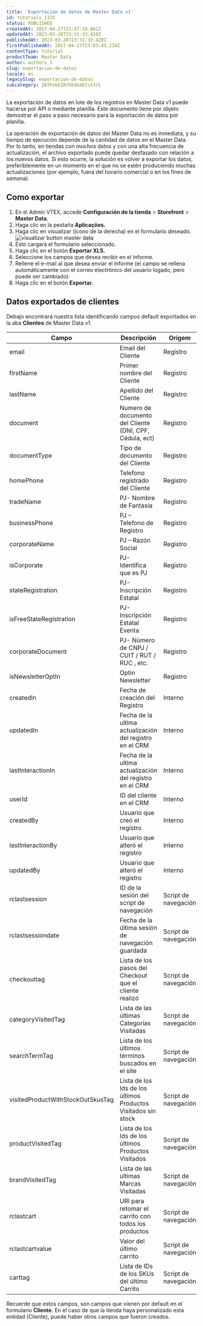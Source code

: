 ```yaml
---
title: 'Exportación de datos de Master Data v1'
id: tutorials_1125
status: PUBLISHED
createdAt: 2017-04-27T21:57:19.601Z
updatedAt: 2023-03-28T23:31:33.420Z
publishedAt: 2023-03-28T23:31:33.420Z
firstPublishedAt: 2017-04-27T23:03:43.216Z
contentType: tutorial
productTeam: Master Data
author: authors_3
slug: exportacion-de-datos
locale: es
legacySlug: exportacion-de-datos
subcategory: 2AThnkEZAYbk4G4EIs53rL
---
```


La exportación de datos en lote de los registros en Master Data v1 puede hacerse por API o mediante planilla. Este documento tiene por objeto demostrar el paso a paso necesario para la exportación de datos por planilla.

<div class="alert alert-warning">
La operación de exportación de datos del Master Data no es inmediata, y su tiempo de ejecución depende de la cantidad de datos en el Master Data. Por lo tanto, en tiendas con muchos datos y con una alta frecuencia de actualización, el archivo exportado puede quedar desfasado con relación a los nuevos datos. Si esto ocurre, la solución es volver a exportar los datos, preferiblemente en un momento en el que no se estén produciendo muchas actualizaciones (por ejemplo, fuera del horario comercial o en los fines de semana).
</div>

## Como exportar

1. En el Admin VTEX, accede **Configuración de la tienda** > **Storefront** > **Master Data.**
2. Haga clic en la pestaña **Aplicações.**
3. Haga clic en visualizar (icono de la derecha) en el formulario deseado.
![visualizar button master data](https://images.ctfassets.net/alneenqid6w5/2x1xCx4tEeV6eMPy4VRFpE/0e59f11450a93765e037da555f8d6c09/visualizar_button_export_data.png)
4. Esto cargará el formulario seleccionado.
5. Haga clic en el botón **Exportar XLS.**
6. Seleccione los campos que desea recibir en el informe.
7. Rellene el e-mail al que desea enviar el informe (el campo se rellena automáticamente con el correo electrónico del usuario logado, pero puede ser cambiado).
8. Haga clic en el botón **Exportar.**

## Datos exportados de clientes

Debajo encontrará nuestra lista identificando campos default exportados en la aba **Clientes** de Master Data v1.

| Campo     | Descripción     | Origem     |
| ---------- | ---------- | ---------- |
| email       | Email del Cliente	       | Registro       |
| firstName       | Primer nombre del Cliente	       | Registro       |
| lastName       | Apellido del Cliente	       | Registro       |
| document       | Numero de documento del Cliente (DNI, CPF, Cédula, ect)	       | Registro       |
| documentType       | Tipo de documento del Cliente	       | Registro       |
| homePhone       | Telefono registrado del Cliente	       | Registro       |
| tradeName       | PJ- Nombre de Fantasía	       | Registro       |
| businessPhone       | PJ – Telefono de Registro	       | Registro       |
| corporateName       | PJ – Razón Social	       | Registro       |
| isCorporate       | PJ- Identifica que es PJ       | Registro       |
| stateRegistration       | PJ- Inscripción Estatal	       | Registro       |
| isFreeStateRegistration       | PJ- Inscripción Estatal Exenta	       | Registro       |
| corporateDocument       | PJ- Número de CNPJ / CUIT / RUT / RUC , etc.	       | Registro       |
| isNewsletterOptIn       | Optin Newsletter	       | Registro       |
| createdIn       | Fecha de creación del Registro	       | Interno       |
| updatedIn       | 	Fecha de la ultima actualización del registro en el CRM	       | Interno       |
| lastInteractionIn       | Fecha de la ultima actualización del registro en el CRM	       | Interno       |
| userId       | ID del cliente en el CRM	       | Interno       |
| createdBy       | Usuario que creó el registro	       | Interno       |
| lastInteractionBy       | Usuario que alteró el registro	       | Interno       |
| updatedBy       | Usuario que alteró el registro	       | Interno       |
| rclastsession       | ID de la sesión del script de navegación	       | Script de navegación       |
| rclastsessiondate       | Fecha de la última sesión de navegación guardada	       | Script de navegación       |
| checkouttag       | Lista de los pasos del Checkout que el cliente realizó	       | Script de navegación       |
| categoryVisitedTag       | Lista de las últimas Categorías Visitadas	       | Script de navegación       |
| searchTermTag       | Lista de los últimos términos buscados en el site	       | Script de navegación       |
| visitedProductWithStockOutSkusTag       | Lista de los Ids de los últimos Productos Visitados sin stock	       | Script de navegación       |
| productVisitedTag       | Lista de los Ids de los últimos Productos Visitados	       | Script de navegación       |
| brandVisitedTag       | Lista de las últimas Marcas Visitadas	       | Script de navegación       |
| rclastcart       | URl para retomar el carrito con todos los productos	       | Script de navegación       |
| rclastcartvalue       | Valor del último carrito	       | Script de navegación       |
| carttag       | Lista de IDs de los SKUs del último Carrito	       | Script de navegación       |

Recuerde que estos campos, son campos que vienen por default en el formulario __Cliente__. En el caso de que la tienda haya personalizado esta entidad (Cliente), puede haber otros campos que fueron creados.

